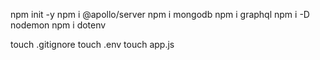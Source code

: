  npm init -y
 npm i @apollo/server
 npm i mongodb
 npm i graphql
 npm i -D nodemon
 npm i dotenv

 
 touch .gitignore
 touch .env
 touch app.js